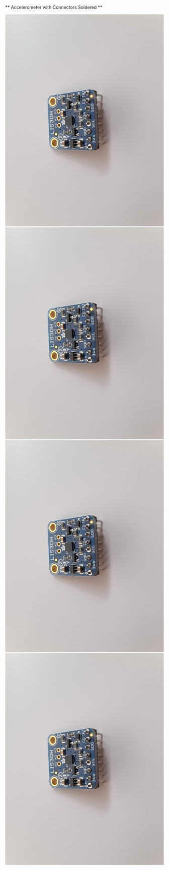 ** Accelerometer with Connectors Soldered **

![](Data/Accelerometer_Soldered.jpg)
![](Data/Accelerometer_Soldered.jpg)
![](Data/Accelerometer_Soldered.jpg)
![](Data/Accelerometer_Soldered.jpg)
